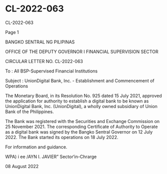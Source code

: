 # CL-2022-063

CL-2022-063

Page 1

BANGKO SENTRAL NG PILIPINAS

OFFICE OF THE DEPUTY GOVERNOR I FINANCIAL SUPERVISION SECTOR

CIRCULAR LETTER NO. CL-2022-063

To : All BSP-Supervised Financial Institutions

Subject : UnionDigital Bank, Inc. - Establishment and Commencement of Operations

The Monetary Board, in its Resolution No. 925 dated 15 July 2021, approved the application for authority to establish a digital bank to be known as UnionDigital Bank, Inc. (UnionDigital), a wholly owned subsidiary of Union Bank of the Philippines.

The Bank was registered with the Securities and Exchange Commission on 25 November 2021. The corresponding Certificate of Authority to Operate as a digital bank was signed by the Bangko Sentral Governor on 12 July 2022. The Bank started its operations on 18 July 2022.

For information and guidance.



WPA) i ee /AYN I. JAVIER” Sector‘in-Chrarge

08 August 2022